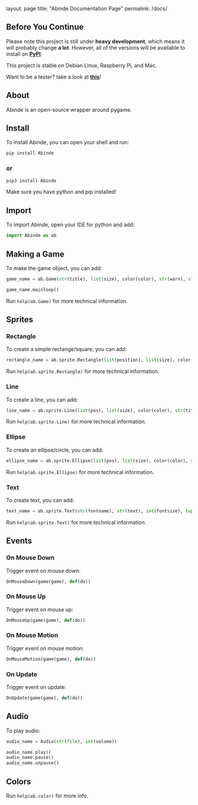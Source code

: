 layout: page
title: "Abinde Documentation Page"
permalink: /docs/

## Before You Continue

Please note this project is still under __heavy development__, which means it will probably change __a lot__. However, all of the versions will be available to install on [__PyPI__](https://pypi.org/project/Abinde).

This project is stable on Debian Linux, Raspberry Pi, and Mac.

Want to be a tester? take a look at [__this__](https://github.com/desvasicek/Abinde/discussions/6)!

## About

Abinde is an open-source wrapper around pygame.

## Install

To install Abinde, you can open your shell and run:

```sh
pip install Abinde
```

### or

```sh
pip3 install Abinde
```

Make sure you have python and pip installed!

## Import

To import Abinde, open your IDE for python and add:

```python
import Abinde as ab
```

## Making a Game

To make the game object, you can add:

```python
game_name = ab.Game(str(title), list(size), color(color), str(warn), str(log))

game_name.mainloop()
```

Run `help(ab.Game)` for more technical information.

## Sprites

### Rectangle

To create a simple rectange/square, you can add:

```python
rectangle_name = ab.sprite.Rectangle(list(position), list(size), color(color), str(title))
```

Run `help(ab.sprite.Rectangle)` for more technical information.

### Line

To create a line, you can add:

```python
line_name = ab.sprite.Line(list(pos), list(size), color(color), str(title))
```

Run `help(ab.sprite.Line)` for more technical information.

### Ellipse

To create an ellipse/circle, you can add:

```python
ellipse_name = ab.sprite.Ellipse(list(pos), list(size), color(color), str(title))
```

Run `help(ab.sprite.Ellipse)` for more technical information.

### Text

To create text, you can add:

```python
text_name = ab.sprite.Text(str(fontname), str(text), int(fontsize), tuple(pos), color(color))
```

Run `help(ab.sprite.Text)` for more technical information.


## Events

### On Mouse Down

Trigger event on mouse down:

```python
OnMouseDown(game(game), def(do))
```

### On Mouse Up

Trigger event on mouse up:

```python
OnMouseUp(game(game), def(do))
```

### On Mouse Motion

Trigger event on mouse motion:

```python
OnMouseMotion(game(game), def(do))
```

### On Update

Trigger event on update:

```python
OnUpdate(game(game), def(do))
```

## Audio

To play audio:

```python
audio_name = Audio(str(file), int(volume))

audio_name.play()
audio_name.pause()
audio_name.unpause()
```

## Colors

Run `help(ab.color)` for more info.
